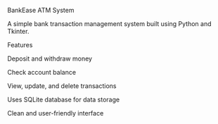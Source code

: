 BankEase ATM System

A simple bank transaction management system built using Python and Tkinter.

Features

Deposit and withdraw money

Check account balance

View, update, and delete transactions

Uses SQLite database for data storage

Clean and user-friendly interface

